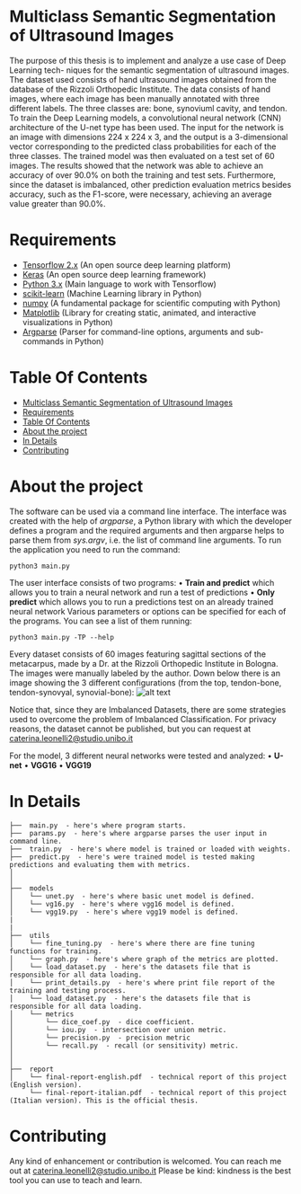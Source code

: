 # Multiclass Semantic Segmentation of Ultrasound Images
The purpose of this thesis is to implement and analyze a use case of Deep Learning tech-
niques for the semantic segmentation of ultrasound images. The dataset used consists of
hand ultrasound images obtained from the database of the Rizzoli Orthopedic Institute.
The data consists of hand images, where each image has been manually annotated with
three different labels. The three classes are: bone, synoviuml cavity, and tendon.
To train the Deep Learning models, a convolutional neural network (CNN) architecture
of the U-net type has been used. The input for the network is an image with dimensions
224 x 224 x 3, and the output is a 3-dimensional vector corresponding to the predicted class
probabilities for each of the three classes. The trained model was then evaluated on a test
set of 60 images. The results showed that the network was able to achieve an accuracy of
over 90.0% on both the training and test sets. Furthermore, since the dataset is imbalanced,
other prediction evaluation metrics besides accuracy, such as the F1-score, were necessary,
achieving an average value greater than 90.0%.


# Requirements
- [Tensorflow 2.x](https://www.tensorflow.org/) (An open source deep learning platform)
- [Keras](https://keras.io/) (An open source deep learning framework)
- [Python 3.x](https://www.python.org/) (Main language to work with Tensorflow) 
- [scikit-learn](https://scikit-learn.org/stable/) (Machine Learning library in Python)
- [numpy](https://numpy.org/) (A fundamental package for scientific computing with Python)
- [Matplotlib](https://matplotlib.org/) (Library for creating static, animated, and interactive visualizations in Python)
- [Argparse](https://docs.python.org/3/library/argparse.html) (Parser for command-line options, arguments and sub-commands in Python)


# Table Of Contents
- [Multiclass Semantic Segmentation of Ultrasound Images](#multiclass-semantic-segmentation-of-ultrasound-images)
- [Requirements](#requirements)
- [Table Of Contents](#table-of-contents)
- [About the project](#about-the-project)
- [In Details](#in-details)
- [Contributing](#contributing)


# About the project 
The software can be used via a command line interface. The interface was created with the help of _argparse_, a Python library with which the developer
defines a program and the required arguments and then argparse helps to parse them from _sys.argv_, i.e. the list of command line arguments. 
To run the application you need to run the command:
```
python3 main.py
``` 
The user interface consists of two programs:
• **Train and predict** which allows you to train a neural network and run a test of predictions
• **Only predict** which allows you to run a predictions test on an already trained neural network
Various parameters or options can be specified for each of the programs. You can see a list of them running:
```
python3 main.py -TP --help
``` 
Every dataset consists of 60 images featuring sagittal sections of the metacarpus, made by a Dr. at the Rizzoli Orthopedic Institute in Bologna.
The images were manually labeled by the author. 
Down below there is an image showing the 3 different configurations (from the top, tendon-bone, tendon-synovyal, synovial-bone):
![alt text](https://github.com/RootLeo00/ultrasound_ML/blob/master/dataset_img_example.png?raw=true)


Notice that, since they are Imbalanced Datasets, there are some strategies used to overcome the problem of Imbalanced Classification.
For privacy reasons, the dataset cannot be published, but you can request at caterina.leonelli2@studio.unibo.it

For the model, 3 different neural networks were tested and analyzed:
• **U-net** 
• **VGG16**
• **VGG19**


# In Details
```
├──  main.py  - here's where program starts.
├──  params.py  - here's where argparse parses the user input in command line.
├──  train.py  - here's where model is trained or loaded with weights.
├──  predict.py  - here's were trained model is tested making predictions and evaluating them with metrics.
│
│
├──  models  
│    └── unet.py  - here's where basic unet model is defined.
│    └── vg16.py  - here's where vgg16 model is defined.
│    └── vgg19.py  - here's where vgg19 model is defined.
|
|
├──  utils  
│    └── fine_tuning.py  - here's where there are fine tuning functions for training.
│    └── graph.py  - here's where graph of the metrics are plotted.
│    └── load_dataset.py  - here's the datasets file that is responsible for all data loading.
│    └── print_details.py  - here's where print file report of the training and testing process.
│    └── load_dataset.py  - here's the datasets file that is responsible for all data loading.
│    └── metrics  
│        └── dice_coef.py  - dice coefficient.
│        └── iou.py  - intersection over union metric.
│        └── precision.py  - precision metric
│        └── recall.py  - recall (or sensitivity) metric.
│
│
├──  report  
│    └── final-report-english.pdf  - technical report of this project (English version).
     └── final-report-italian.pdf  - technical report of this project (Italian version). This is the official thesis.
```


# Contributing
Any kind of enhancement or contribution is welcomed. 
You can reach me out at caterina.leonelli2@studio.unibo.it
Please be kind: kindness is the best tool you can use to teach and learn.
